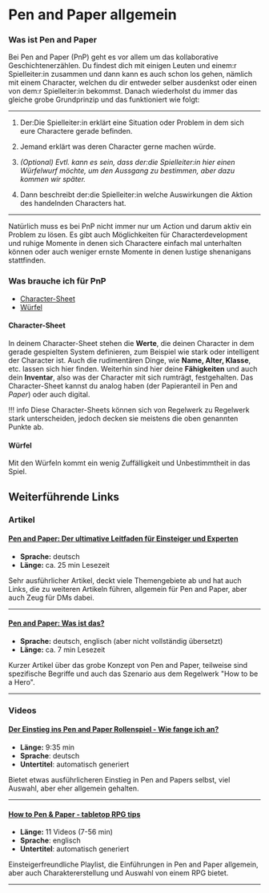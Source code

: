 # Pen and Paper allgemein

### Was ist Pen and Paper
Bei Pen and Paper (PnP) geht es vor allem um das kollaborative Geschichtenerzählen. Du findest dich mit einigen Leuten und einem:r Spielleiter:in zusammen und dann kann es auch schon los gehen, nämlich mit einem Character, welchen du dir entweder selber ausdenkst oder einen von dem:r Spielleiter:in bekommst. Danach wiederholst du immer das gleiche grobe Grundprinzip und das funktioniert wie folgt:
***
1. Der:Die Spielleiter:in erklärt eine Situation oder Problem in dem sich eure Charactere gerade befinden.

1. Jemand erklärt was deren Character gerne machen würde.

1. *(Optional) Evtl. kann es sein, dass der:die Spielleiter:in hier einen Würfelwurf möchte, um den Aussgang zu bestimmen, aber dazu kommen wir später.*

1. Dann beschreibt der:die Spielleiter:in welche Auswirkungen die Aktion des handelnden Characters hat.  
***

Natürlich muss es bei PnP nicht immer nur um Action und darum aktiv ein Problem zu lösen. Es gibt auch Möglichkeiten für Characterdevelopment und ruhige Momente in denen sich Charactere einfach mal unterhalten können oder auch weniger ernste Momente in denen lustige shenanigans stattfinden.

### Was brauche ich für PnP
- [Character-Sheet](#character-sheet)
- [Würfel](#würfel)
#### Character-Sheet
In deinem Character-Sheet stehen die **Werte**, die deinen Character in dem gerade gespielten System definieren, zum Beispiel wie stark oder intelligent der Character ist. Auch die rudimentären Dinge, wie **Name, Alter, Klasse**, etc. lassen sich hier finden. Weiterhin sind hier deine **Fähigkeiten** und auch dein **Inventar**, also was der Character mit sich rumträgt, festgehalten. Das Character-Sheet kannst du analog haben (der Papieranteil in Pen and *Paper*) oder auch digital.

!!! info 
    Diese Character-Sheets können sich von Regelwerk zu Regelwerk stark unterscheiden, jedoch decken sie meistens die oben genannten Punkte ab.

#### Würfel
Mit den Würfeln kommt ein wenig Zuffälligkeit und Unbestimmtheit in das Spiel.
## Weiterführende Links
### Artikel
#### [Pen and Paper: Der ultimative Leitfaden für Einsteiger und Experten](https://mightygm.de/pen-and-paper/)
- **Sprache:** deutsch
- **Länge:** ca. 25 min Lesezeit

Sehr ausführlicher Artikel, deckt viele Themengebiete ab und hat auch Links, die zu weiteren Artikeln führen, allgemein für Pen and Paper, aber auch Zeug für DMs dabei.
***
#### [Pen and Paper: Was ist das?](https://howtobeahero.de/index.php?title=Pen_and_Paper:_Was_ist_das%3F)
- **Sprache:** deutsch, englisch (aber nicht vollständig übersetzt)
- **Länge:** ca. 7 min Lesezeit

Kurzer Artikel über das grobe Konzept von Pen and Paper, teilweise sind spezifische Begriffe und auch das Szenario aus dem Regelwerk "How to be a Hero".
***

### Videos

#### [Der Einstieg ins Pen and Paper Rollenspiel - Wie fange ich an?](https://youtu.be/S3UoPQzb8nE)
- **Länge:** 9:35 min
- **Sprache**: deutsch
- **Untertitel**: automatisch generiert

Bietet etwas ausführlicheren Einstieg in Pen and Papers selbst, viel Auswahl, aber eher allgemein gehalten.
***

#### [How to Pen & Paper - tabletop RPG tips](https://youtube.com/playlist?list=PL4cCKAF83e0pSvr_Kc2RnIfe2p6eSS5Gt)
- **Länge:** 11 Videos (7-56 min)
- **Sprache**: englisch
- **Untertitel**: automatisch generiert

Einsteigerfreundliche Playlist, die Einführungen in Pen and Paper allgemein, aber auch Charaktererstellung und Auswahl von einem RPG bietet.
***
